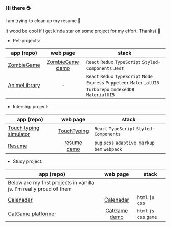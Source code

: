 ### Hi there ☕

I am trying to clean up my resume 🧹

It wood be cool if i get kinda star on some project for my effort. Thanks) 🌟

* Pet-projects:


| app (repo)       |       web page  | stack    |   
| ------------- |:-------------:| -----|
|[ZombieGame](https://github.com/liza-rd-brain/ZombieGame)     | [ZombieGame demo](https://liza-rd-brain.github.io/ZombieGame/)  | `React` `Redux` `TypeScript` `Styled-Components` `Jest`|  
|[AnimeLibrary](https://github.com/liza-rd-brain/AnimeLibrary)   | - | `React` `Redux` `TypeScript` `Node` `Express` `Puppeteer` `MaterialUI5` `Turborepo`  `IndexedDB`  `MaterialUI5`|  |


* Intership project:

| app (repo)       |       web page  | stack    |   
| ------------- |:-------------:| -----|
|[Touch typing simulator](https://github.com/liza-rd-brain/TouchTyping)     | [TouchTyping](https://liza-rd-brain.github.io/TouchTyping) | `React` `TypeScript` `Styled-Components`| 
|[Resume](https://github.com/liza-rd-brain/resume)     | [resume demo](https://liza-rd-brain.github.io/resume/) | `pug` `scss` `adaptive markup` `bem` `webpack`|  |



* Study project:

| app (repo)       |       web page  | stack    |   
| ------------- |:-------------:| -----|
|Below are my first projects in vanilla js. I'm really proud of them|
|[Calenadar](https://github.com/liza-rd-brain/Calenadar)     | [Calenadar](https://github.com/liza-rd-brain/Calenadar) | `html` `js` `css`| 
|[CatGame platformer](https://github.com/liza-rd-brain/CatGame)     | [CatGame demo](https://liza-rd-brain.github.io/CatGame/) | `html` `js` `css` `game`|  
<!-- <table> <tr>
    <th>приложение</th>
    <th>техническое задание</th>
    <th>репозиторий</th>
    <th>страница</th>
    <th>стек</th>
  </tr>
  <tr>
    <td>Тренажер слепой печати</td>
    <td>[click here](https://github.com/liza-rd-brain/TouchTyping/blob/main/TechnicalTask.)md</td>
    <td>[click here](https://github.com/liza-rd-brain/TouchTyping)</td>
    <td>[click here](https://liza-rd-brain.github.io/TouchTyping)</td>
    <td>[click here]`React``TypeScript`` Styled-Components`</td>
  </tr></table> -->



<!--
**liza-rd-brain/liza-rd-brain** is a ✨ _special_ ✨ repository because its `README.md` (this file) appears on your GitHub profile.

Here are some ideas to get you started:

- 🔭 I’m currently working on ...
- 🌱 I’m currently learning ...
- 👯 I’m looking to collaborate on ...
- 🤔 I’m looking for help with ...
- 💬 Ask me about ...
- 📫 How to reach me: ...
- 😄 Pronouns: ...
- ⚡ Fun fact: ...
-->
